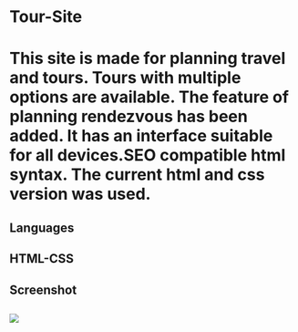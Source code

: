 

<h1> Tour-Site <h1>

This site is made for planning travel and tours. Tours with multiple options are available. The feature of planning rendezvous has been added. It has an interface suitable for all devices.SEO compatible html syntax.
The current html and css version was used.

<h2> Languages <h2>

HTML-CSS

<h2> Screenshot <h2>


![](tour.gif)
